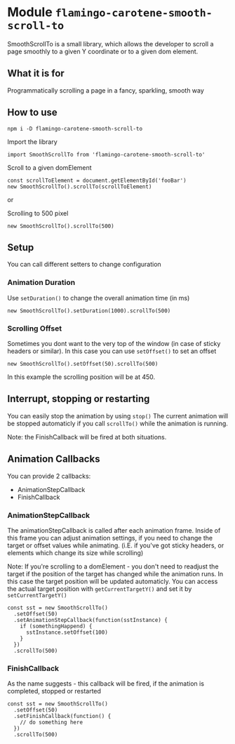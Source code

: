 # Module `flamingo-carotene-smooth-scroll-to`
SmoothScrollTo is a small library, which allows the developer to scroll a page smoothly to a given Y coordinate or to a
given dom element.

## What it is for
Programmatically scrolling a page in a fancy, sparkling, smooth way

## How to use
```
npm i -D flamingo-carotene-smooth-scroll-to
```

Import the library
```
import SmoothScrollTo from 'flamingo-carotene-smooth-scroll-to'
```

Scroll to a given domElement 
```
const scrollToElement = document.getElementById('fooBar')
new SmoothScrollTo().scrollTo(scrollToElement)
```

or

Scrolling to 500 pixel
```
new SmoothScrollTo().scrollTo(500)
```

## Setup
You can call different setters to change configuration

### Animation Duration
Use `setDuration()` to change the overall animation time (in ms) 
```
new SmoothScrollTo().setDuration(1000).scrollTo(500)
```

### Scrolling Offset
Sometimes you dont want to the very top of the window (in case of sticky headers or similar).
In this case you can use `setOffset()` to set an offset

```
new SmoothScrollTo().setOffset(50).scrollTo(500)
```
In this example the scrolling position will be at 450.

## Interrupt, stopping or restarting
You can easily stop the animation by using `stop()`
The current animation will be stopped automaticly if you call `scrollTo()` while the animation is running.

Note: the FinishCallback will be fired at both situations.

## Animation Callbacks
You can provide 2 callbacks:

- AnimationStepCallback
- FinishCallback

### AnimationStepCallback
The animationStepCallback is called after each animation frame. Inside of this frame you can adjust animation settings,
if you need to change the target or offset values while animating. (i.E. if you've got sticky headers, or elements which
change its size while scrolling)

Note: If you're scrolling to a domElement - you don't need to readjust the target if the position of the target has
changed while the animation runs. In this case the target position will be updated automaticly.
You can access the actual target position with `getCurrentTargetY()` and set it by `setCurrentTargetY()`
```
const sst = new SmoothScrollTo()
  .setOffset(50)
  .setAnimationStepCallback(function(sstInstance) {
    if (somethingHappend) {
      sstInstance.setOffset(100)
    }
  })
  .scrollTo(500)
```

### FinishCallback
As the name suggests - this callback will be fired, if the animation is completed, stopped or restarted
```
const sst = new SmoothScrollTo()
  .setOffset(50)
  .setFinishCallback(function() {
    // do something here
  })
  .scrollTo(500)
```
